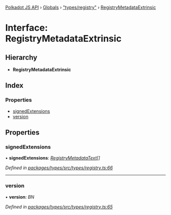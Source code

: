 [Polkadot JS API](../README.md) › [Globals](../globals.md) › ["types/registry"](../modules/_types_registry_.md) › [RegistryMetadataExtrinsic](_types_registry_.registrymetadataextrinsic.md)

# Interface: RegistryMetadataExtrinsic

## Hierarchy

* **RegistryMetadataExtrinsic**

## Index

### Properties

* [signedExtensions](_types_registry_.registrymetadataextrinsic.md#signedextensions)
* [version](_types_registry_.registrymetadataextrinsic.md#version)

## Properties

###  signedExtensions

• **signedExtensions**: *[RegistryMetadataText](_types_registry_.registrymetadatatext.md)[]*

*Defined in [packages/types/src/types/registry.ts:66](https://github.com/polkadot-js/api/blob/71b33e2e4/packages/types/src/types/registry.ts#L66)*

___

###  version

• **version**: *BN*

*Defined in [packages/types/src/types/registry.ts:65](https://github.com/polkadot-js/api/blob/71b33e2e4/packages/types/src/types/registry.ts#L65)*
